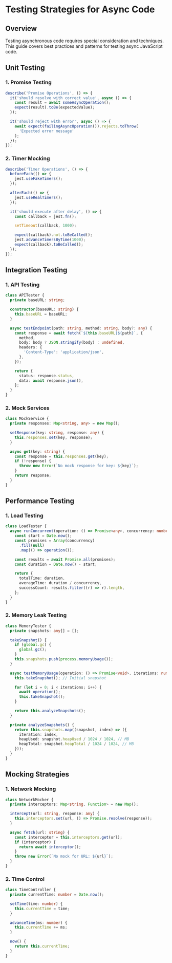 # Testing Strategies for Async Code

## Overview

Testing asynchronous code requires special consideration and techniques. This
guide covers best practices and patterns for testing async JavaScript code.

## Unit Testing

### 1. Promise Testing

```typescript
describe('Promise Operations', () => {
  it('should resolve with correct value', async () => {
    const result = await someAsyncOperation();
    expect(result).toBe(expectedValue);
  });

  it('should reject with error', async () => {
    await expect(failingAsyncOperation()).rejects.toThrow(
      'Expected error message'
    );
  });
});
```

### 2. Timer Mocking

```typescript
describe('Timer Operations', () => {
  beforeEach(() => {
    jest.useFakeTimers();
  });

  afterEach(() => {
    jest.useRealTimers();
  });

  it('should execute after delay', () => {
    const callback = jest.fn();

    setTimeout(callback, 1000);

    expect(callback).not.toBeCalled();
    jest.advanceTimersByTime(1000);
    expect(callback).toBeCalled();
  });
});
```

## Integration Testing

### 1. API Testing

```typescript
class APITester {
  private baseURL: string;

  constructor(baseURL: string) {
    this.baseURL = baseURL;
  }

  async testEndpoint(path: string, method: string, body?: any) {
    const response = await fetch(`${this.baseURL}${path}`, {
      method,
      body: body ? JSON.stringify(body) : undefined,
      headers: {
        'Content-Type': 'application/json',
      },
    });

    return {
      status: response.status,
      data: await response.json(),
    };
  }
}
```

### 2. Mock Services

```typescript
class MockService {
  private responses: Map<string, any> = new Map();

  setResponse(key: string, response: any) {
    this.responses.set(key, response);
  }

  async get(key: string) {
    const response = this.responses.get(key);
    if (!response) {
      throw new Error(`No mock response for key: ${key}`);
    }
    return response;
  }
}
```

## Performance Testing

### 1. Load Testing

```typescript
class LoadTester {
  async runConcurrent(operation: () => Promise<any>, concurrency: number) {
    const start = Date.now();
    const promises = Array(concurrency)
      .fill(null)
      .map(() => operation());

    const results = await Promise.all(promises);
    const duration = Date.now() - start;

    return {
      totalTime: duration,
      averageTime: duration / concurrency,
      successCount: results.filter((r) => r).length,
    };
  }
}
```

### 2. Memory Leak Testing

```typescript
class MemoryTester {
  private snapshots: any[] = [];

  takeSnapshot() {
    if (global.gc) {
      global.gc();
    }
    this.snapshots.push(process.memoryUsage());
  }

  async testMemoryUsage(operation: () => Promise<void>, iterations: number) {
    this.takeSnapshot(); // Initial snapshot

    for (let i = 0; i < iterations; i++) {
      await operation();
      this.takeSnapshot();
    }

    return this.analyzeSnapshots();
  }

  private analyzeSnapshots() {
    return this.snapshots.map((snapshot, index) => ({
      iteration: index,
      heapUsed: snapshot.heapUsed / 1024 / 1024, // MB
      heapTotal: snapshot.heapTotal / 1024 / 1024, // MB
    }));
  }
}
```

## Mocking Strategies

### 1. Network Mocking

```typescript
class NetworkMocker {
  private interceptors: Map<string, Function> = new Map();

  intercept(url: string, response: any) {
    this.interceptors.set(url, () => Promise.resolve(response));
  }

  async fetch(url: string) {
    const interceptor = this.interceptors.get(url);
    if (interceptor) {
      return await interceptor();
    }
    throw new Error(`No mock for URL: ${url}`);
  }
}
```

### 2. Time Control

```typescript
class TimeController {
  private currentTime: number = Date.now();

  setTime(time: number) {
    this.currentTime = time;
  }

  advanceTime(ms: number) {
    this.currentTime += ms;
  }

  now() {
    return this.currentTime;
  }
}
```
